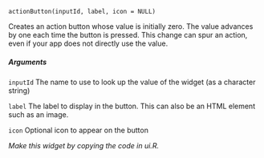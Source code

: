 
    actionButton(inputId, label, icon = NULL)
    
Creates an action button whose value is initially zero. The value advances by one each time the button is pressed. This change can spur an action, even if your app does not directly use the value.

##### Arguments

`inputId` 
The name to use to look up the value of the widget (as a character string)

`label` 
The label to display in the button. This can also be an HTML element such as an image.

`icon` 
Optional icon to appear on the button

_Make this widget by copying the code in ui.R._
